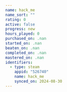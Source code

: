 ```yaml
---
name: hack_me
name_sort: ""
rating: 0
active: false
progress: new
hours_played: 0
purchased_on: .nan
started_on: .nan
beaten_on: .nan
completed_on: .nan
mastered_on: .nan
identifiers:
  - type: steam
    appid: "526740"
    name: hack_me
    synced_on: 2024-08-30
---
```

